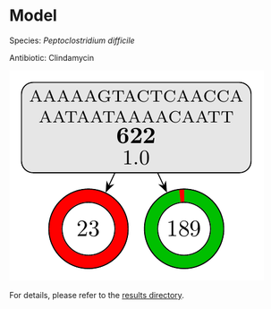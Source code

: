 
# Model

Species: *Peptoclostridium difficile*

Antibiotic: Clindamycin

<a href="./model.pdf"><img src="./model.png" /></a>

For details, please refer to the [results directory](../../../../../results/cart_b/peptoclostridium%20difficile/clindamycin/repeat_7/).

